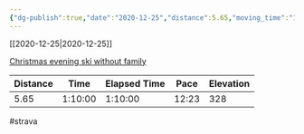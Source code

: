 ```yaml
---
{"dg-publish":true,"date":"2020-12-25","distance":5.65,"moving_time":"1:10:00","elapsed_time":"1:10:00","pace":"12:23","total_elevation_gain":328,"url":"https://www.strava.com/activities/4522722086","permalink":"/01-personal/strava/2020-12-25-christmas-evening-ski-without-family/","dgPassFrontmatter":true}
---
```



[[2020-12-25\|2020-12-25]]

[Christmas evening ski without family](https://www.strava.com/activities/4522722086)

| Distance | Time    | Elapsed Time | Pace  | Elevation |
| -------- | ------- | ------------ | ----- | --------- |
| 5.65     | 1:10:00 | 1:10:00      | 12:23 | 328       |




#strava
